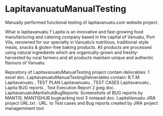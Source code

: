 # LapitavanuatuManualTesting
Manually performed functional testing of lapitavanuatu.com website project.

What is lapitavanuatu ?
Lapita is an innovative and fast-growing food manufacturing and catering company based in the capital 
of Vanuatu, Port Vila, renowned for our specialty in Vanuatu’s nutritious, traditional-style meals, 
snacks & gluten-free baking products.
All products are processed using natural ingredients which are organically-grown and freshly-harvested 
by rural farmers and all products maintain unique and authentic flavours of Vanuatu.

Repository of LapitavanuatuManualTesting project contain delivrables:
1 excel doc. LapitavanuatuManualTestingDeliverables contain: R.T.M. Lapitavanuatu , TEST PLAN Lapitavanuatu , TEST CASES Lapitavanuatu , Lapita BUG reports , Test Execution Report
2 jpeg doc. LapitavanuatuMantishubBugReports: Screenshots of BUG reports by MANTIS, MANTISHUB bugtracking tool
3 notepad doc. LapitaVanuatu JIRA project URL.txt : URL. to Test cases and Bug reports created by JIRA project managemment tool
